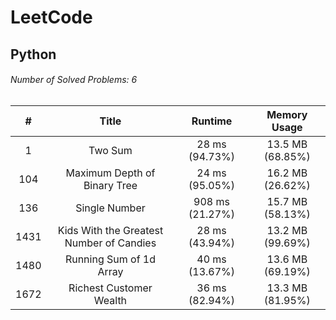 # LeetCode
## Python
###### Number of Solved Problems: 6
|#|Title|Runtime|Memory Usage|
|:---:|:---:|:---:|:---:|
|1|Two Sum|28 ms (94.73%)|13.5 MB (68.85%)|
|104|Maximum Depth of Binary Tree|24 ms (95.05%)|16.2 MB (26.62%)|
|136|Single Number|908 ms (21.27%)|15.7 MB (58.13%)|
|1431|Kids With the Greatest Number of Candies|28 ms (43.94%)|13.2 MB (99.69%)|
|1480|Running Sum of 1d Array|40 ms (13.67%)|13.6 MB (69.19%)|
|1672|Richest Customer Wealth|36 ms (82.94%)|13.3 MB (81.95%)|
